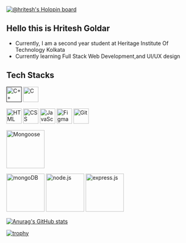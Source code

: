 [![@hritesh's Holopin board](https://holopin.me/hritesh)](https://holopin.io/@hritesh)


## Hello this is Hritesh Goldar

- Currently, I am a second year student at Heritage Institute Of Technology Kolkata
- Currently learning Full Stack Web Development,and UI/UX design

## Tech Stacks
<a href=""><img src="https://upload.wikimedia.org/wikipedia/commons/thumb/1/18/ISO_C%2B%2B_Logo.svg/180px-ISO_C%2B%2B_Logo.svg.png" alt="C++" width="40"/></a>
<a href="https://en.wikipedia.org/wiki/C_(programming_language)"><img src="https://img.icons8.com/stickers/344/c--v1.png" alt="C" width="40"/></a>

<a href="https://html.com"><img src="https://img.icons8.com/color/344/html-5--v1.png" alt="HTML" width="40"/></a>
<a href="https://developer.mozilla.org/en-US/docs/Web/CSS"><img src="https://img.icons8.com/color/344/css3.png" alt="CSS" width="40"/></a>
<a href="https://www.javascript.com"><img src="https://img.icons8.com/color/344/javascript.png" alt="JavaScript" width="40"/></a>
<a href="https://www.figma.com"><img src="https://img.icons8.com/color/344/figma--v1.png" alt="Figma" width="40"/></a>
<a href="https://git-scm.com"><img src="https://img.icons8.com/color/344/git.png" alt="Git" width="40"/></a>

<a href="https://mongoosejs.com/"><img src="https://mongoosejs.com/docs/images/mongoose5_62x30_transparent.png" alt="Mongoose" width="100"/></a>

<a href="https://www.mongodb.com/"><img src="https://webassets.mongodb.com/_com_assets/cms/mongodb_logo1-76twgcu2dm.png" alt="mongoDB"  width="100"/></a>
<a href="https://nodejs.org/en/"><img src="https://upload.wikimedia.org/wikipedia/commons/thumb/d/d9/Node.js_logo.svg/590px-Node.js_logo.svg.png" alt="node.js"  width="100"/></a>
<a href="https://expressjs.com/"><img src="https://encrypted-tbn0.gstatic.com/images?q=tbn:ANd9GcQC3K-0hD8O4jYTq08n2QRjl5JCQaiVMXB5vHlxmDIfRE5e-vbD1bGg5GB5trDgEar29OU&usqp=CAU" alt="express.js"  width="100"/></a>

[![Anurag's GitHub stats](https://github-readme-stats.vercel.app/api?username=hritesh94)](https://github.com/anuraghazra/github-readme-stats)

[![trophy](https://github-profile-trophy.vercel.app/?username=hritesh94&theme=onedark)](https://github.com/ryo-ma/github-profile-trophy)


